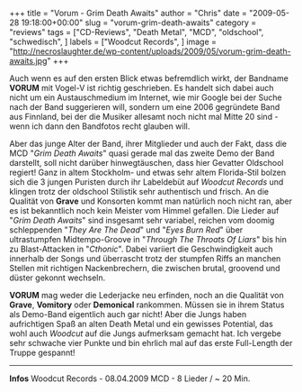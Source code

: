 +++
title = "Vorum - Grim Death Awaits"
author = "Chris"
date = "2009-05-28 19:18:00+00:00"
slug = "vorum-grim-death-awaits"
category = "reviews"
tags = ["CD-Reviews", "Death Metal", "MCD", "oldschool", "schwedisch", ]
labels = ["Woodcut Records", ]
image = "http://necroslaughter.de/wp-content/uploads/2009/05/vorum-grim-death-awaits.jpg"
+++

Auch wenn es auf den ersten Blick etwas befremdlich wirkt, der Bandname **VORUM** mit Vogel-V ist richtig geschrieben. Es handelt sich dabei auch nicht um ein Austauschmedium im Internet, wie mir Google bei der Suche nach der Band suggerieren will, sondern um eine 2006 gegründete Band aus Finnland, bei der die Musiker allesamt noch nicht mal Mitte 20 sind - wenn ich dann den Bandfotos recht glauben will.

Aber das junge Alter der Band, ihrer Mitglieder und auch der Fakt, dass die MCD "_Grim Death Awaits_" quasi gerade mal das zweite Demo der Band darstellt, soll nicht darüber hinwegtäuschen, dass hier Gevatter Oldschool regiert! Ganz in altem Stockholm- und etwas sehr altem Florida-Stil bolzen sich die 3 jungen Puristen durch ihr Labeldebüt auf _Woodcut Records_ und klingen trotz der oldschool Stilistik sehr authentisch und frisch. An die Qualität von **Grave** und Konsorten kommt man natürlich noch nicht ran, aber es ist bekanntlich noch kein Meister vom Himmel gefallen.
Die Lieder auf "_Grim Death Awaits_" sind insgesamt sehr variabel, reichen vom doomig schleppenden "_They Are The Dead_" und "_Eyes Burn Red_" über ultrastumpfen Midtempo-Groove in "_Through The Throats Of Liars_" bis hin zu Blast-Attacken in "_Cthonic_". Dabei variiert die Geschwindigkeit auch innerhalb der Songs und überrascht trotz der stumpfen Riffs an manchen Stellen mit richtigen Nackenbrechern, die zwischen brutal, groovend und düster gekonnt wechseln.

**VORUM** mag weder die Lederjacke neu erfinden, noch an die Qualität von **Grave**, **Vomitory** oder **Demonical** rankommen. Müssen sie in ihrem Status als Demo-Band eigentlich auch gar nicht! Aber die Jungs haben aufrichtigen Spaß an alten Death Metal und ein gewisses Potential, das wohl auch _Woodcut_ auf die Jungs aufmerksam gemacht hat. Ich vergebe sehr schwache vier Punkte und bin ehrlich mal auf das erste Full-Length der Truppe gespannt!





---
**Infos**
Woodcut Records - 08.04.2009
MCD - 8 Lieder / ~ 20 Min.
